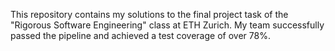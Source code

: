 This repository contains my solutions to the final project task of the "Rigorous Software Engineering" class at ETH Zurich. My team successfully passed the pipeline and achieved a test coverage of over 78%.
